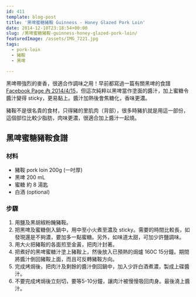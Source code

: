 ```yaml
---
id: 411
template: blog-post
title: '黑啤蜜糖豬鞍 Guinness - Honey Glazed Pork Loin'
date: 2014-12-10T23:18:54+00:00
slug: /黑啤蜜糖豬鞍-guinness-honey-glazed-pork-loin/
featuredImage: /assets/IMG_7221.jpg
tags:
  - pork-loin
  - 豬鞍
  - 黑啤

---
```

黑啤帶強烈的麥香，很適合作調味之用！早前都寫過一篇有關黑啤的食譜 [Facebook Page 內 2014/4/15](https://www.facebook.com/permalink.php?story_fbid=294285484063221&id=226800974145006)，但這次純粹以黑啤當作塗面的醬汁，加上蜜糖令醬汁變得 sticky，更易黏上。醬汁加熱後會焦糖化，香味更濃。

豬鞍不是很名貴的食材，只得豬的里肌肉（背部），很多時豬扒就是用這一部份，這個部位比較少脂肪，肉味更濃，很適合加上醬汁一起燒。

<!--more-->

## 黑啤蜜糖豬鞍食譜

### 材料

* 豬鞍 pork loin 200g (一吋厚)
* 黑啤 200 mL
* 蜜糖 約 8 湯匙
* 白酒 (optional)

### 步驟

  1. 用鹽及黑胡椒粉醃豬鞍。
  2. 把黑啤及蜜糖倒入鍋中，用中至小火煮至濃及 sticky。需要的時間比較長，如發現還是不夠濃，要加多一點蜜糖。另外，如味道太甜，可加少許鹽調味。
  3. 用大火把豬鞍的各面煎至金黃，把肉汁封著。
  4. 把煮好的黑啤蜜糖汁塗上豬鞍上，然後放入已預熱的焗爐 160C 15分鐘。期間將醬汁倒回豬鞍上面，而且可反轉豬鞍方向。
  5. 完成烤焗後，把肉汁及剩餘的醬汁倒回鍋中，加入少許白酒煮濃，製成上碟醬汁。
  6. 不要完成烤焗後立刻切，要等5-10分鐘，讓肉汁被慢慢吸回肉身。最後澆上醬汁。
